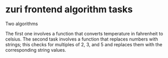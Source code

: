 # zuri frontend algorithm tasks
Two algorithms

The first one involves a function that converts temperature in fahrenheit to celsius.
The second task involves a function that replaces numbers with strings; this checks for multiples of 2, 3, and 5 and replaces them with the corresponding string values.